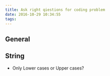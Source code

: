 ```yaml
---
title: Ask right qiestions for coding problem
date: 2016-10-29 10:34:55
tags:
---
```

## General

## String
- Only Lower cases or Upper cases?
